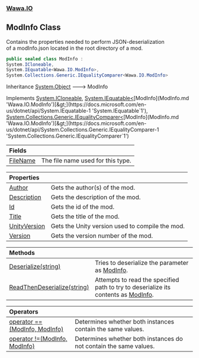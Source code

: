 ### [Wawa.IO](Wawa.IO.md 'Wawa.IO')

## ModInfo Class

Contains the properties needed to perform JSON-deserialization  
of a modInfo.json located in the root directory of a mod.

```csharp
public sealed class ModInfo :
System.ICloneable,
System.IEquatable<Wawa.IO.ModInfo>,
System.Collections.Generic.IEqualityComparer<Wawa.IO.ModInfo>
```

Inheritance [System.Object](https://docs.microsoft.com/en-us/dotnet/api/System.Object 'System.Object') &#129106; ModInfo

Implements [System.ICloneable](https://docs.microsoft.com/en-us/dotnet/api/System.ICloneable 'System.ICloneable'), [System.IEquatable&lt;](https://docs.microsoft.com/en-us/dotnet/api/System.IEquatable-1 'System.IEquatable`1')[ModInfo](ModInfo.md 'Wawa.IO.ModInfo')[&gt;](https://docs.microsoft.com/en-us/dotnet/api/System.IEquatable-1 'System.IEquatable`1'), [System.Collections.Generic.IEqualityComparer&lt;](https://docs.microsoft.com/en-us/dotnet/api/System.Collections.Generic.IEqualityComparer-1 'System.Collections.Generic.IEqualityComparer`1')[ModInfo](ModInfo.md 'Wawa.IO.ModInfo')[&gt;](https://docs.microsoft.com/en-us/dotnet/api/System.Collections.Generic.IEqualityComparer-1 'System.Collections.Generic.IEqualityComparer`1')

| Fields | |
| :--- | :--- |
| [FileName](ModInfo.FileName.md 'Wawa.IO.ModInfo.FileName') | The file name used for this type. |

| Properties | |
| :--- | :--- |
| [Author](ModInfo.Author.md 'Wawa.IO.ModInfo.Author') | Gets the author(s) of the mod. |
| [Description](ModInfo.Description.md 'Wawa.IO.ModInfo.Description') | Gets the description of the mod. |
| [Id](ModInfo.Id.md 'Wawa.IO.ModInfo.Id') | Gets the id of the mod. |
| [Title](ModInfo.Title.md 'Wawa.IO.ModInfo.Title') | Gets the title of the mod. |
| [UnityVersion](ModInfo.UnityVersion.md 'Wawa.IO.ModInfo.UnityVersion') | Gets the Unity version used to compile the mod. |
| [Version](ModInfo.Version.md 'Wawa.IO.ModInfo.Version') | Gets the version number of the mod. |

| Methods | |
| :--- | :--- |
| [Deserialize(string)](ModInfo.Deserialize.kNjYqzFD5WSwl17Uj4U6uA.md 'Wawa.IO.ModInfo.Deserialize(string)') | Tries to deserialize the parameter as [ModInfo](ModInfo.md 'Wawa.IO.ModInfo'). |
| [ReadThenDeserialize(string)](ModInfo.ReadThenDeserialize.RlM9tEAbHu9qaPDACNvviQ.md 'Wawa.IO.ModInfo.ReadThenDeserialize(string)') | Attempts to read the specified path to try to deserialize its contents as [ModInfo](ModInfo.md 'Wawa.IO.ModInfo'). |

| Operators | |
| :--- | :--- |
| [operator ==(ModInfo, ModInfo)](ModInfo.op_Equality.P8F2OIoLFI3CB+jcve6SIg.md 'Wawa.IO.ModInfo.op_Equality(Wawa.IO.ModInfo, Wawa.IO.ModInfo)') | Determines whether both instances contain the same values. |
| [operator !=(ModInfo, ModInfo)](ModInfo.op_Inequality.lYm2WQXpvfHsshtswBKrCg.md 'Wawa.IO.ModInfo.op_Inequality(Wawa.IO.ModInfo, Wawa.IO.ModInfo)') | Determines whether both instances do not contain the same values. |

